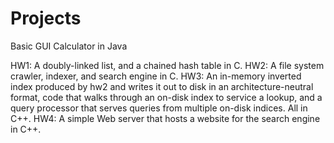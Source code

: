 # Projects
Basic GUI Calculator in Java

HW1: A doubly-linked list, and a chained hash table in C.
HW2: A file system crawler, indexer, and search engine in C.
HW3: An in-memory inverted index produced by hw2 and writes it out to disk in an architecture-neutral format, code that walks through an on-disk index to service a lookup, and a query processor that serves queries from multiple on-disk indices. All in C++.
HW4: A simple Web server that hosts a website for the search engine in C++.
